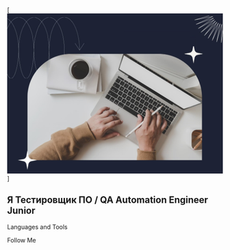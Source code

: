 [![Header](https://github.com/Sergey28290/sergey28290/blob/master/static/%D0%91%D0%B5%D0%B7%D1%8B%D0%BC%D1%8F%D0%BD%D0%BD%D1%8B%D0%B9.png)]

## Я Тестировщик ПО / QA Automation Engineer Junior

Languages and Tools

Follow Me
